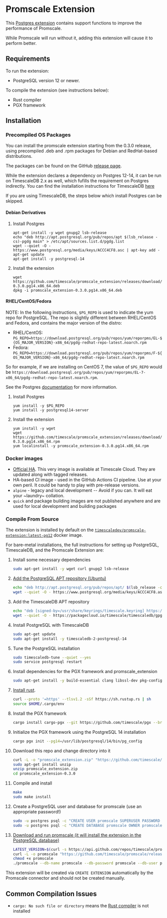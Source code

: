 # Promscale Extension

This [Postgres extension](https://www.postgresql.org/docs/12/extend-extensions.html)
contains support functions to improve the performance of Promscale.

While Promscale will run without it, adding this extension will
cause it to perform better.

## Requirements

To run the extension:

- PostgreSQL version 12 or newer.

To compile the extension (see instructions below):

- Rust compiler
- PGX framework

## Installation

### Precompiled OS Packages

You can install the promscale extension starting from the 0.3.0 release, using precompiled .deb and .rpm packages for Debian and RedHat-based distributions. 

The packages can be found on the GitHub [release page](https://github.com/timescale/promscale_extension/releases). 

While the extension declares a dependency on Postgres 12-14, it can be run on TimescaleDB 2.x as well, which fufills the requirement
on Postgres indirectly. You can find the installation instructions for TimescaleDB [here](https://docs.timescale.com/install/latest/self-hosted/)

If you are using TimescaleDB, the steps below which install Postgres can be skipped.

#### Debian Derivatives

1. Install Postgres
    ```
    apt-get install -y wget gnupg2 lsb-release
    echo "deb http://apt.postgresql.org/pub/repos/apt $(lsb_release -cs)-pgdg main" > /etc/apt/sources.list.d/pgdg.list
    wget --quiet -O - https://www.postgresql.org/media/keys/ACCC4CF8.asc | apt-key add -
    apt-get update
    apt-get install -y postgresql-14
    ```

2. Install the extension
    ```
    wget https://github.com/timescale/promscale_extension/releases/download/0.3.0/promscale_extension-0.3.0.pg14.x86_64.deb
    dpkg -i promscale_extension-0.3.0.pg14.x86_64.deb
    ```

#### RHEL/CentOS/Fedora

NOTE: In the following instructions, `$PG_REPO` is used to indicate the yum repo for PostgreSQL. The repo is slightly
different between RHEL/CentOS and Fedora, and contains the major version of the distro:

* RHEL/CentOS: `PG_REPO=https://download.postgresql.org/pub/repos/yum/reporpms/EL-${OS_MAJOR_VERSION}-x86_64/pgdg-redhat-repo-latest.noarch.rpm`
* Fedora: `PG_REPO=https://download.postgresql.org/pub/repos/yum/reporpms/F-${OS_MAJOR_VERSION}-x86_64/pgdg-redhat-repo-latest.noarch.rpm`

So for example, if we are installing on CentOS 7, the value of `$PG_REPO` would be `https://download.postgresql.org/pub/repos/yum/reporpms/EL-7-x86_64/pgdg-redhat-repo-latest.noarch.rpm`.

See the Postgres [documentation](https://www.postgresql.org/download/linux/redhat/) for more information.

1. Install Postgres
    ```
    yum install -y $PG_REPO
    yum install -y postgresql14-server
    ```

2. Install the extension
    ```
    yum install -y wget
    wget https://github.com/timescale/promscale_extension/releases/download/0.3.0/promscale_extension-0.3.0.pg14.x86_64.rpm
    yum localinstall -y promscale_extension-0.3.0.pg14.x86_64.rpm
    ```

### Docker images

- [Official HA](https://hub.docker.com/r/timescale/timescaledb-ha). This very image is available at Timescale Cloud. They are updated along with tagged releases.
- HA-based CI image - used in the GitHub Actions CI pipeline. Use at your own peril. It could be handy to play with pre-release versions. 
- `alpine` - legacy and local development -- Avoid if you can. It will eat your ~laundry~ collation.
- `quick` and package building images are not published anywhere and are used for local development and building packages 

### Compile From Source

The extension is installed by default on the
[`timescaledev/promscale-extension:latest-pg12`](https://hub.docker.com/r/timescaledev/promscale-extension) docker image.

For bare-metal installations, the full instructions for setting up PostgreSQL, TimescaleDB, and the Promscale Extension are:

1) Install some necessary dependencies
    ```bash
    sudo apt-get install -y wget curl gnupg2 lsb-release
    ```
1) [Add the PostgreSQL APT repository (Ubuntu)](https://www.postgresql.org/download/linux/ubuntu/)
    ```bash
    echo "deb http://apt.postgresql.org/pub/repos/apt/ $(lsb_release -c -s)-pgdg main" | sudo tee /etc/apt/sources.list.d/pgdg.list
    wget --quiet -O - https://www.postgresql.org/media/keys/ACCC4CF8.asc | sudo apt-key add -
    ```
1) Add the TimescaleDB APT repository
    ```bash
    echo "deb [signed-by=/usr/share/keyrings/timescale.keyring] https://packagecloud.io/timescale/timescaledb/ubuntu/ $(lsb_release -c -s) main" | sudo tee /etc/apt/sources.list.d/timescaledb.list
    wget --quiet -O - https://packagecloud.io/timescale/timescaledb/gpgkey | sudo gpg --dearmor -o /usr/share/keyrings/timescale.keyring
    ```
1) Install PostgreSQL with TimescaleDB
    ```bash
    sudo apt-get update
    sudo apt-get install -y timescaledb-2-postgresql-14
    ```
1) Tune the PostgreSQL installation
    ```bash
    sudo timescaledb-tune --quiet --yes
    sudo service postgresql restart
    ```
1) Install dependencies for the PGX framework and promscale_extension
    ```bash
    sudo apt-get install -y build-essential clang libssl-dev pkg-config libreadline-dev zlib1g-dev postgresql-server-dev-14
    ```
1) [Install rust](https://www.rust-lang.org/tools/install).
    ```bash
    curl --proto '=https' --tlsv1.2 -sSf https://sh.rustup.rs | sh
    source $HOME/.cargo/env
    ```
1) Install the PGX framework
    ```bash
    cargo install cargo-pgx --git https://github.com/timescale/pgx --branch promscale-staging
    ```
1) Initialize the PGX framework using the PostgreSQL 14 installation
    ```bash
    cargo pgx init --pg14=/usr/lib/postgresql/14/bin/pg_config
    ```
1) Download this repo and change directory into it
    ```bash
    curl -L -o "promscale_extension.zip" "https://github.com/timescale/promscale_extension/archive/refs/tags/0.3.0.zip"
    sudo apt-get install unzip
    unzip promscale_extension.zip
    cd promscale_extension-0.3.0
    ```
1) Compile and install
    ```bash
    make
    sudo make install
    ```
1) Create a PostgreSQL user and database for promscale (use an appropriate password!)
    ```bash
    sudo -u postgres psql -c "CREATE USER promscale SUPERUSER PASSWORD 'promscale';"
    sudo -u postgres psql -c "CREATE DATABASE promscale OWNER promscale;"
    ```
1) [Download and run promscale (it will install the extension in the PostgreSQL database)](https://github.com/timescale/promscale/blob/master/docs/bare-metal-promscale-stack.md#2-deploying-promscale)
    ```bash
    LATEST_VERSION=$(curl -s https://api.github.com/repos/timescale/promscale/releases/latest | grep "tag_name" | cut -d'"' -f4)
    curl -L -o promscale "https://github.com/timescale/promscale/releases/download/${LATEST_VERSION}/promscale_${LATEST_VERSION}_Linux_x86_64"
    chmod +x promscale
    ./promscale --db-name promscale --db-password promscale --db-user promscale --db-ssl-mode allow --install-extensions
    ```

This extension will be created via `CREATE EXTENSION` automatically by the Promscale connector and should not be created manually.

## Common Compilation Issues

- `cargo: No such file or directory` means the [Rust compiler](https://www.rust-lang.org/tools/install) is not installed
